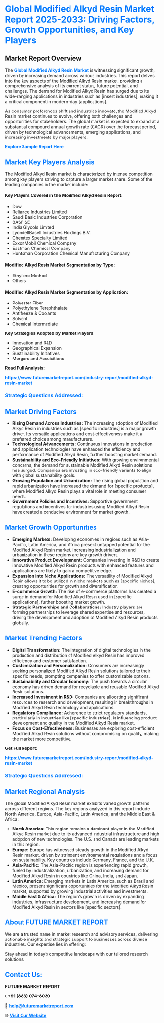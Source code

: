 <h1 style="color: #007BFF;">Global Modified Alkyd Resin Market Report 2025-2033: Driving Factors, Growth Opportunities, and Key Players</h1>

<section id="overview">
<h2>Market Report Overview</h2>
<p>The <a href="https://www.futuremarketreport.com/industry-report/modified-alkyd-resin-market" style="color: #007BFF; text-decoration: none;"><strong>Global Modified Alkyd Resin Market</strong></a> is witnessing significant growth, driven by increasing demand across various industries. This report delves into the key aspects of the Modified Alkyd Resin market, providing a comprehensive analysis of its current status, future potential, and challenges. The demand for Modified Alkyd Resin has surged due to its wide-ranging applications in industries such as [insert industries], making it a critical component in modern-day [applications].</p>
<p>As consumer preferences shift and industries innovate, the Modified Alkyd Resin market continues to evolve, offering both challenges and opportunities for stakeholders. The global market is expected to expand at a substantial compound annual growth rate (CAGR) over the forecast period, driven by technological advancements, emerging applications, and increasing investments by major players.</p>
</section>

<section id="overview">
<p><a href="https://www.futuremarketreport.com/request-sample/reportId=37023" style="color: #007BFF; text-decoration: none;"><strong>Explore Sample Report Here</strong></a></p>
</section>

<section id="key-players">
<h2 style="color: #007BFF;">Market Key Players Analysis</h2>
<p>The Modified Alkyd Resin market is characterized by intense competition among key players striving to capture a larger market share. Some of the leading companies in the market include:</p>
<h4>Key Players Covered in the Modified Alkyd Resin Report:</h4>
<ul><li>Dow</li><li>Reliance Industries Limited</li><li>Saudi Basic Industries Corporation</li><li>BASF SE</li><li>India Glycols Limited</li><li>LyondellBasell Industries Holdings B.V.</li><li>Chemtex Speciality Limited</li><li>ExxonMobil Chemical Company</li><li>Eastman Chemical Company</li><li>Huntsman Corporation Chemical Manufacturing Company</li></ul>
<h4>Modified Alkyd Resin Market Segmentation by Type:</h4>
<ul><li>Ethylene Method</li><li>Others</li></ul>

<h4>Modified Alkyd Resin Market Segmentation by Application:</h4>
<ul><li>Polyester Fiber</li><li>Polyethylene Terephthalate</li><li>Antifreeze &amp; Coolants</li><li>Solvent</li><li>Chemical Intermediate</li></ul>
<p><strong>Key Strategies Adopted by Market Players:</strong></p>
<ul>
<li>Innovation and R&D</li>
<li>Geographical Expansion</li>
<li>Sustainability Initiatives</li>
<li>Mergers and Acquisitions</li>
</ul>
</section>

<section>
<p><strong>Read Full Analysis: </strong></p><a href="https://www.futuremarketreport.com/industry-report/modified-alkyd-resin-market" style="color: #007BFF; text-decoration: none;"><strong>https://www.futuremarketreport.com/industry-report/modified-alkyd-resin-market</strong></a>
<h3 style="color: #007BFF;">Strategic Questions Addressed:</h3>
</section>

<section id="driving-factors">
<h2 style="color: #007BFF;">Market Driving Factors</h2>
<ul>
<li><strong>Rising Demand Across Industries:</strong> The increasing adoption of Modified Alkyd Resin in industries such as [specific industries] is a major growth driver. Its versatile applications and cost-effectiveness make it a preferred choice among manufacturers.</li>
<li><strong>Technological Advancements:</strong> Continuous innovations in production and application technologies have enhanced the efficiency and performance of Modified Alkyd Resin, further boosting market demand.</li>
<li><strong>Sustainability and Eco-Friendly Initiatives:</strong> With growing environmental concerns, the demand for sustainable Modified Alkyd Resin solutions has surged. Companies are investing in eco-friendly variants to align with global sustainability goals.</li>
<li><strong>Growing Population and Urbanization:</strong> The rising global population and rapid urbanization have increased the demand for [specific products], where Modified Alkyd Resin plays a vital role in meeting consumer needs.</li>
<li><strong>Government Policies and Incentives:</strong> Supportive government regulations and incentives for industries using Modified Alkyd Resin have created a conducive environment for market growth.</li>
</ul>
</section>

<section id="growth-opportunities">
<h2 style="color: #007BFF;">Market Growth Opportunities</h2>
<ul>
<li><strong>Emerging Markets:</strong> Developing economies in regions such as Asia-Pacific, Latin America, and Africa present untapped potential for the Modified Alkyd Resin market. Increasing industrialization and urbanization in these regions are key growth drivers.</li>
<li><strong>Innovative Product Development:</strong> Companies investing in R&D to create innovative Modified Alkyd Resin products with enhanced features and applications are likely to gain a competitive edge.</li>
<li><strong>Expansion into Niche Applications:</strong> The versatility of Modified Alkyd Resin allows it to be utilized in niche markets such as [specific niches], creating opportunities for growth and diversification.</li>
<li><strong>E-commerce Growth:</strong> The rise of e-commerce platforms has created a surge in demand for Modified Alkyd Resin used in [specific applications], further boosting market growth.</li>
<li><strong>Strategic Partnerships and Collaborations:</strong> Industry players are forming partnerships to leverage shared expertise and resources, driving the development and adoption of Modified Alkyd Resin products globally.</li>
</ul>
</section>

<section id="trending-factors">
<h2 style="color: #007BFF;">Market Trending Factors</h2>
<ul>
<li><strong>Digital Transformation:</strong> The integration of digital technologies in the production and distribution of Modified Alkyd Resin has improved efficiency and customer satisfaction.</li>
<li><strong>Customization and Personalization:</strong> Consumers are increasingly seeking personalized Modified Alkyd Resin solutions tailored to their specific needs, prompting companies to offer customizable options.</li>
<li><strong>Sustainability and Circular Economy:</strong> The push towards a circular economy has driven demand for recyclable and reusable Modified Alkyd Resin solutions.</li>
<li><strong>Increased Investment in R&D:</strong> Companies are allocating significant resources to research and development, resulting in breakthroughs in Modified Alkyd Resin technology and applications.</li>
<li><strong>Regulatory Compliance:</strong> Adherence to strict regulatory standards, particularly in industries like [specific industries], is influencing product development and quality in the Modified Alkyd Resin market.</li>
<li><strong>Focus on Cost-Effectiveness:</strong> Businesses are exploring cost-efficient Modified Alkyd Resin solutions without compromising on quality, making the market more competitive.</li>
</ul>
</section>

<section>
<p><strong>Get Full Report: </strong></p><a href="https://www.futuremarketreport.com/industry-report/modified-alkyd-resin-market" style="color: #007BFF; text-decoration: none;"><strong>https://www.futuremarketreport.com/industry-report/modified-alkyd-resin-market</strong></a>
<h3 style="color: #007BFF;">Strategic Questions Addressed:</h3>
</section>


<section id="regional-analysis">
<h2 style="color: #007BFF;">Market Regional Analysis</h2>
<p>The global Modified Alkyd Resin market exhibits varied growth patterns across different regions. The key regions analyzed in this report include North America, Europe, Asia-Pacific, Latin America, and the Middle East & Africa:</p>
<ul>
<li><strong>North America:</strong> This region remains a dominant player in the Modified Alkyd Resin market due to its advanced industrial infrastructure and high adoption of new technologies. The U.S. and Canada are leading markets in this region.</li>
<li><strong>Europe:</strong> Europe has witnessed steady growth in the Modified Alkyd Resin market, driven by stringent environmental regulations and a focus on sustainability. Key countries include Germany, France, and the U.K.</li>
<li><strong>Asia-Pacific:</strong> The Asia-Pacific region is experiencing rapid growth, fueled by industrialization, urbanization, and increasing demand for Modified Alkyd Resin in countries like China, India, and Japan.</li>
<li><strong>Latin America:</strong> Emerging markets in Latin America, such as Brazil and Mexico, present significant opportunities for the Modified Alkyd Resin market, supported by growing industrial activities and investments.</li>
<li><strong>Middle East & Africa:</strong> The region’s growth is driven by expanding industries, infrastructure development, and increasing demand for Modified Alkyd Resin in sectors like [specific sectors].</li>
</ul>
</section>

<footer>
<h2 style="color: #007BFF;">About FUTURE MARKET REPORT</h2>
<p>We are a trusted name in market research and advisory services, delivering actionable insights and strategic support to businesses across diverse industries. Our expertise lies in offering:</p>

<p>Stay ahead in today’s competitive landscape with our tailored research solutions.</p>

<h2 style="color: #007BFF;">Contact Us:</h2>
<p><strong>FUTURE MARKET REPORT</strong></p>
<p>📞 <strong>+91 (883) 074-8030</strong></p>
<p>📧 <strong><a href="mailto:help@futuremarketreport.com" style="color: #007BFF;">help@futuremarketreport.com</a></strong></p>
<p>🌐 <strong><a href="https://www.futuremarketreport.com/" style="color: #007BFF;">Visit Our Website</a></strong></p>
</footer>